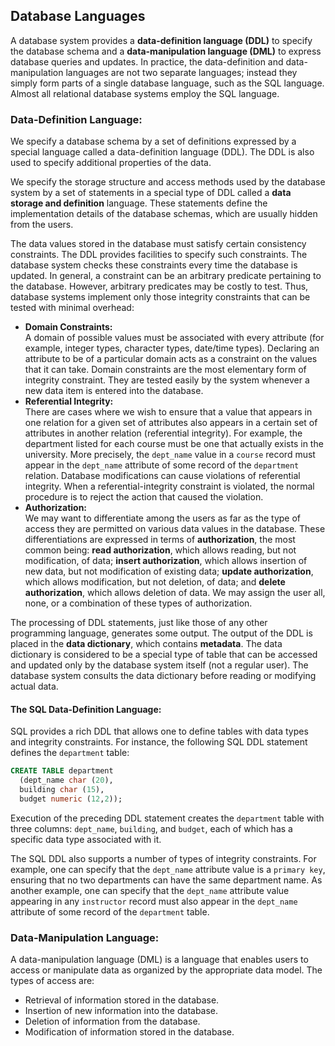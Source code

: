 ## Database Languages
A database system provides a **data-definition language (DDL)** to specify the database schema and a **data-manipulation
language (DML)** to express database queries and updates. In practice, the data-definition and data-manipulation languages are not two separate languages; instead they simply form parts of a single database language, such as the SQL language. Almost all
relational database systems employ the SQL language.

### Data-Definition Language:
We specify a database schema by a set of definitions expressed by a special language called a data-definition language (DDL). The DDL is also used to specify additional properties of the data.  

We specify the storage structure and access methods used by the database system by a set of statements in a special type of DDL called a **data storage and definition** language. These statements define the implementation details of the database schemas, which are usually hidden from the users.  

The data values stored in the database must satisfy certain consistency constraints. The DDL provides facilities to specify such constraints. The database system checks these constraints every time the database is updated. In general, a constraint can be an arbitrary predicate pertaining to the database. However, arbitrary predicates may be costly to test. Thus, database systems implement only those integrity constraints that can be tested with minimal overhead:
  - **Domain Constraints:**  
A domain of possible values must be associated with every attribute (for example, integer types, character types, date/time types). Declaring an attribute to be of a particular domain acts as a constraint on the values that it can take. Domain constraints are the most elementary form of integrity constraint. They are tested easily by the system whenever a new data item is entered into the database.
  - **Referential Integrity:**  
There are cases where we wish to ensure that a value that appears in one relation for a given set of attributes also appears in a certain set of attributes in another relation (referential integrity). For example, the department listed for each course must be one that actually exists in the university. More precisely, the `dept_name` value in a `course` record must appear in
the `dept_name` attribute of some record of the `department` relation. Database modifications can cause violations of referential integrity. When a referential-integrity constraint is violated, the normal procedure is to reject the action that caused the violation.
  - **Authorization:**  
We may want to differentiate among the users as far as the type of access they are permitted on various data values in the database. These differentiations are expressed in terms of **authorization**, the most common being: **read authorization**, which allows reading, but not modification, of data; **insert authorization**, which allows insertion of new data, but not modification of existing data; **update authorization**, which allows modification, but not deletion, of data; and **delete
authorization**, which allows deletion of data. We may assign the user all, none, or a combination of these types of authorization.

The processing of DDL statements, just like those of any other programming language, generates some output. The output of the DDL is placed in the **data dictionary**, which contains **metadata**. The data dictionary is considered to be a special type of table that can be accessed and updated only by the database system itself (not a regular user). The database system consults the data dictionary before reading or modifying actual data.
#### The SQL Data-Definition Language:
SQL provides a rich DDL that allows one to define tables with data types and integrity constraints. For instance, the following SQL DDL statement defines the `department` table:
```sql
CREATE TABLE department
  (dept_name char (20),
  building char (15),
  budget numeric (12,2));
```
Execution of the preceding DDL statement creates the `department` table with three columns: `dept_name`, `building`, and `budget`, each of which has a specific data type associated with it.  

The SQL DDL also supports a number of types of integrity constraints. For example, one can specify that the `dept_name` attribute value is a `primary key`, ensuring that no two departments can have the same department name. As another example, one can specify that the `dept_name` attribute value appearing in any `instructor` record must also appear in the `dept_name` attribute of some record of the `department` table.

### Data-Manipulation Language:
A data-manipulation language (DML) is a language that enables users to access or manipulate data as organized by the appropriate data model. The types of access are:
- Retrieval of information stored in the database.
- Insertion of new information into the database.
- Deletion of information from the database.
- Modification of information stored in the database.
